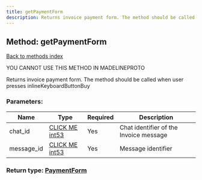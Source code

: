 ```yaml
---
title: getPaymentForm
description: Returns invoice payment form. The method should be called when user presses inlineKeyboardButtonBuy
---
```

## Method: getPaymentForm  
[Back to methods index](index.md)


YOU CANNOT USE THIS METHOD IN MADELINEPROTO


Returns invoice payment form. The method should be called when user presses inlineKeyboardButtonBuy

### Parameters:

| Name     |    Type       | Required | Description |
|----------|---------------|----------|-------------|
|chat\_id|[CLICK ME int53](../types/int53.md) | Yes|Chat identifier of the Invoice message|
|message\_id|[CLICK ME int53](../types/int53.md) | Yes|Message identifier|


### Return type: [PaymentForm](../types/PaymentForm.md)

